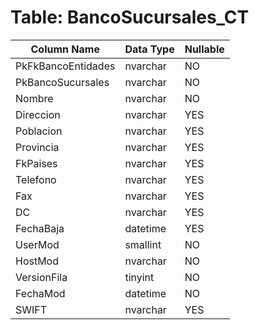 # Table: BancoSucursales_CT

| Column Name | Data Type | Nullable |
|-------------|-----------|----------|
| PkFkBancoEntidades | nvarchar | NO |
| PkBancoSucursales | nvarchar | NO |
| Nombre | nvarchar | NO |
| Direccion | nvarchar | YES |
| Poblacion | nvarchar | YES |
| Provincia | nvarchar | YES |
| FkPaises | nvarchar | YES |
| Telefono | nvarchar | YES |
| Fax | nvarchar | YES |
| DC | nvarchar | YES |
| FechaBaja | datetime | YES |
| UserMod | smallint | NO |
| HostMod | nvarchar | NO |
| VersionFila | tinyint | NO |
| FechaMod | datetime | NO |
| SWIFT | nvarchar | YES |
